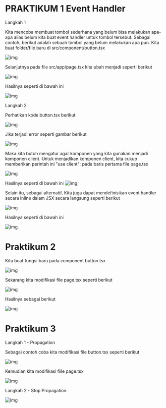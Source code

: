 # PRAKTIKUM 1 Event Handler

Langkah 1

Kita mencoba membuat tombol sederhana yang belum bisa melakukan apa-apa alias belum kita buat event handler untuk tombol tersebut. Sebagai contoh, berikut adalah sebuah tombol yang belum melakukan apa pun. Kita buat folder/file baru di src/component/button.tsx

![img](/04-event-state/img/kode%20program%20button%20no%201.PNG)

Selanjutnya pada file src/app/page.tsx kita ubah menjadi seperti berikut 

![img](/04-event-state/img/kode%20program%20page%20no%201.PNG)

Hasilnya seperti di bawah ini 

![img](/04-event-state/img/hasil%20no%201%20ini%20tombol.PNG)


Langkah 2

Perhatikan kode button.tsx berikut

![img](/04-event-state/img/button%20langkah%202.PNG)

Jika terjadi error seperti gambar berikut

![img](/04-event-state/img/erorr%20langkah%202.PNG)

Maka kita butuh mengatur agar komponen yang kita gunakan menjadi komponen client. Untuk menjadikan komponen client, kita cukup memberikan perintah ini "use client"; pada baris pertama file page.tsx

![img](/04-event-state/img/button%20langkah%202%20biar%20tdk%20error.PNG)

Hasilnya seperti di bawah ini
![img](/04-event-state/img/hasil%20setelah%20error%20button%202.PNG)

Selain itu, sebagai alternatif, Kita juga dapat mendefinisikan event handler secara inline dalam JSX secara langsung seperti berikut

![img](/04-event-state/img/koding%20jsx.PNG)

Hasilnya seperti di bawah ini

![img](/04-event-state/img/hasil%20jsx.PNG)

# Praktikum 2

Kita buat fungsi baru pada component button.tsx

![img](/04-event-state/img/kode%20program%20button%20prakyikum%202.PNG)

Sekarang kita modifikasi file page.tsx seperti berikut

![img](/04-event-state/img/kode%20program%20page%20praktikum%202.PNG)

Hasilnya sebagai berikut

![img](/04-event-state/img/hasil%20praktikum%202.PNG)

# Praktikum 3

Langkah 1 - Propagation

Sebagai contoh coba kita modifikasi file button.tsx seperti berikut

![img](/04-event-state/img/kode%20program%20button%20praktikum%203.PNG)

Kemudian kita modifikasi fiile page.tsx

![img](/04-event-state/img/kode%20program%20page%20praktikum%203.PNG)

Langkah 2 - Stop Propagation

![img](/04-event-state/img/kode%20program%20button%20praktikum%203%20langkah%202.PNG)
